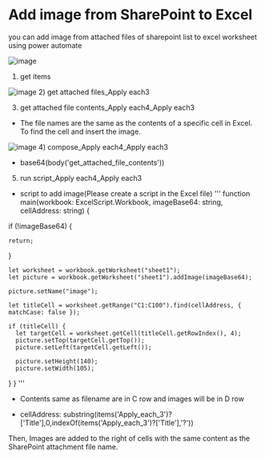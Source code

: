 # Add image from SharePoint to Excel

you can add image from attached files of sharepoint list to excel worksheet using power automate

![image](https://github.com/baebae6ae/powerautomate-sample/assets/49053443/ffbdc9a8-96e6-4773-9f61-224a6176de73)
1) get items


![image](https://github.com/baebae6ae/powerautomate-sample/assets/49053443/0feab11d-301b-45b6-b1cf-1c0d9f91e6bd)
2) get attached files_Apply each3

3) get attached file contents_Apply each4_Apply each3

 - The file names are the same as the contents of a specific cell in Excel. To find the cell and insert the image.

![image](https://github.com/baebae6ae/powerautomate-sample/assets/49053443/0649ae3a-4b17-4ab5-bf65-c3eb537089a5)
4) compose_Apply each4_Apply each3

 - base64(body('get_attached_file_contents'))

5) run script_Apply each4_Apply each3

 - script to add image(Please create a script in the Excel file)
'''
function main(workbook: ExcelScript.Workbook, imageBase64: string, cellAddress: string) {

  if (!imageBase64) {

    return;
  }
  
    let worksheet = workbook.getWorksheet("sheet1");
    let picture = workbook.getWorksheet("sheet1").addImage(imageBase64);

    picture.setName("image");

    let titleCell = worksheet.getRange("C1:C100").find(cellAddress, { matchCase: false });

    if (titleCell) {
      let targetCell = worksheet.getCell(titleCell.getRowIndex(), 4);
      picture.setTop(targetCell.getTop());
      picture.setLeft(targetCell.getLeft());

      picture.setHeight(140);
      picture.setWidth(105);
  }
}
'''
* Contents same as filename are in C row and images will be in D row

 - cellAddress: substring(items('Apply_each_3')?['Title'],0,indexOf(items('Apply_each_3')?['Title'],'?'))

Then, Images are added to the right of cells with the same content as the SharePoint attachment file name.
